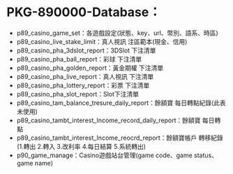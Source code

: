 # PKG-890000-Database：  
* p89_casino_game_set：各遊戲設定(狀態、key、url、幣別、語系、時區)  
* p89_casino_live_stake_limit：真人視訊 注區範本(現金、信用)  
* p89_casino_pha_3dslot_report：3DSlot 下注清單  
* p89_casino_pha_ball_report：彩球 下注清單  
* p89_casino_pha_golden_report：黃金期權 下注清單  
* p89_casino_pha_live_report：真人視訊 下注清單  
* p89_casino_pha_lottery_report：彩票 下注清單  
* p89_casino_pha_slot_report：Slot下注清單  
* p89_casino_tam_balance_tresure_daily_report：餘額寶 每日轉點紀錄(此表未使用)  
* p89_casino_tambt_interest_Income_record_daily_report：餘額寶 每日轉點  
* p89_casino_tambt_interest_Income_reocrd_report：餘額寶帳戶 轉移紀錄(1.轉出 2.轉入 3.改利率 4.每日結算 5.系統轉出)  
* p90_game_manage：Casino遊戲站台管理(game code、game status、game name)  


